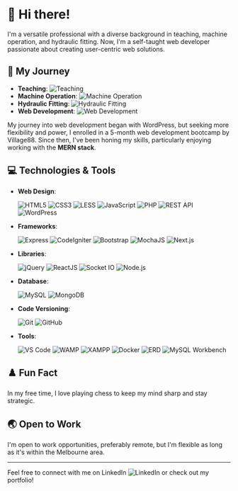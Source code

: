 # 👋 Hi there!

I'm a versatile professional with a diverse background in teaching, machine operation, and hydraulic fitting. Now, I'm a self-taught web developer passionate about creating user-centric web solutions.

## 🚀 My Journey
- **Teaching**:  <img src="https://img.shields.io/badge/Teaching-FF6347?style=flat&logo=google-classroom&logoColor=white" alt="Teaching" />
- **Machine Operation**:  <img src="https://img.shields.io/badge/Machine%20Operation-4682B4?style=flat&logo=gears&logoColor=white" alt="Machine Operation" />
- **Hydraulic Fitting**:  <img src="https://img.shields.io/badge/Hydraulic%20Fitting-8A2BE2?style=flat&logo=tools&logoColor=white" alt="Hydraulic Fitting" />
- **Web Development**:  <img src="https://img.shields.io/badge/Web%20Development-32CD32?style=flat&logo=code&logoColor=white" alt="Web Development" />

My journey into web development began with WordPress, but seeking more flexibility and power, I enrolled in a 5-month web development bootcamp by Village88. Since then, I've been honing my skills, particularly enjoying working with the **MERN stack**.

## 💻 Technologies & Tools
- **Web Design**:

  
  <img src="https://img.shields.io/badge/HTML5-E34F26?style=flat&logo=html5&logoColor=white" alt="HTML5" />
  <img src="https://img.shields.io/badge/CSS3-1572B6?style=flat&logo=css3&logoColor=white" alt="CSS3" />
  <img src="https://img.shields.io/badge/LESS-1D365D?style=flat&logo=less&logoColor=white" alt="LESS" />
  <img src="https://img.shields.io/badge/JavaScript-F7DF1E?style=flat&logo=javascript&logoColor=black" alt="JavaScript" />
  <img src="https://img.shields.io/badge/PHP-777BB4?style=flat&logo=php&logoColor=white" alt="PHP" />
  <img src="https://img.shields.io/badge/REST%20API-02569B?style=flat&logo=rest&logoColor=white" alt="REST API" />
  <img src="https://img.shields.io/badge/WordPress-21759B?style=flat&logo=wordpress&logoColor=white" alt="WordPress" />
  
- **Frameworks**:

  
  <img src="https://img.shields.io/badge/Express-000000?style=flat&logo=express&logoColor=white" alt="Express" />
  <img src="https://img.shields.io/badge/CodeIgniter-EF4223?style=flat&logo=codeigniter&logoColor=white" alt="CodeIgniter" />
  <img src="https://img.shields.io/badge/Bootstrap-563D7C?style=flat&logo=bootstrap&logoColor=white" alt="Bootstrap" />
  <img src="https://img.shields.io/badge/MochaJS-8D6748?style=flat&logo=mocha&logoColor=white" alt="MochaJS" />
  <img src="https://img.shields.io/badge/Next.js-000000?style=flat&logo=next.js&logoColor=white" alt="Next.js" />
  
- **Libraries**:

  
  <img src="https://img.shields.io/badge/jQuery-0769AD?style=flat&logo=jquery&logoColor=white" alt="jQuery" />
  <img src="https://img.shields.io/badge/ReactJS-61DAFB?style=flat&logo=react&logoColor=black" alt="ReactJS" />
  <img src="https://img.shields.io/badge/Socket.IO-010101?style=flat&logo=socket.io&logoColor=white" alt="Socket IO" />
  <img src="https://img.shields.io/badge/Node.js-339933?style=flat&logo=node.js&logoColor=white" alt="Node.js" />
  
- **Database**:

  
  <img src="https://img.shields.io/badge/MySQL-4479A1?style=flat&logo=mysql&logoColor=white" alt="MySQL" />
  <img src="https://img.shields.io/badge/MongoDB-47A248?style=flat&logo=mongodb&logoColor=white" alt="MongoDB" />
  
- **Code Versioning**:

  
  <img src="https://img.shields.io/badge/Git-F05032?style=flat&logo=git&logoColor=white" alt="Git" />
  <img src="https://img.shields.io/badge/GitHub-181717?style=flat&logo=github&logoColor=white" alt="GitHub" />
  
- **Tools**:

  
  <img src="https://img.shields.io/badge/VS%20Code-007ACC?style=flat&logo=visual-studio-code&logoColor=white" alt="VS Code" />
  <img src="https://img.shields.io/badge/WAMP-FF4088?style=flat&logo=wamp&logoColor=white" alt="WAMP" />
  <img src="https://img.shields.io/badge/XAMPP-FB7A24?style=flat&logo=xampp&logoColor=white" alt="XAMPP" />
  <img src="https://img.shields.io/badge/Docker-2496ED?style=flat&logo=docker&logoColor=white" alt="Docker" />
  <img src="https://img.shields.io/badge/ERD-FF5733?style=flat&logo=erd&logoColor=white" alt="ERD" />
  <img src="https://img.shields.io/badge/MySQL%20Workbench-4479A1?style=flat&logo=mysql&logoColor=white" alt="MySQL Workbench" />

## ♟️ Fun Fact
In my free time, I love playing chess to keep my mind sharp and stay strategic.

## 🌏 Open to Work
I'm open to work opportunities, preferably remote, but I'm flexible as long as it's within the Melbourne area.

---

Feel free to connect with me on LinkedIn <img src="https://img.shields.io/badge/-LinkedIn-0077B5?style=flat&logo=linkedin&logoColor=white" alt="LinkedIn" /> or check out my portfolio!
